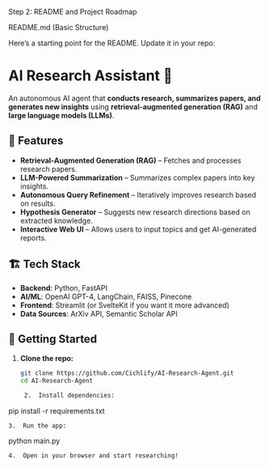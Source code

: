 Step 2: README and Project Roadmap

README.md (Basic Structure)

Here’s a starting point for the README. Update it in your repo:

# AI Research Assistant 🚀  
An autonomous AI agent that **conducts research, summarizes papers, and generates new insights** using **retrieval-augmented generation (RAG)** and **large language models (LLMs)**.

## 🌟 Features  
- **Retrieval-Augmented Generation (RAG)** – Fetches and processes research papers.  
- **LLM-Powered Summarization** – Summarizes complex papers into key insights.  
- **Autonomous Query Refinement** – Iteratively improves research based on results.  
- **Hypothesis Generator** – Suggests new research directions based on extracted knowledge.  
- **Interactive Web UI** – Allows users to input topics and get AI-generated reports.  

## 🏗️ Tech Stack  
- **Backend**: Python, FastAPI  
- **AI/ML**: OpenAI GPT-4, LangChain, FAISS, Pinecone  
- **Frontend**: Streamlit (or SvelteKit if you want it more advanced)  
- **Data Sources**: ArXiv API, Semantic Scholar API  

## 🚀 Getting Started  
1. **Clone the repo:**  
   ```bash
   git clone https://github.com/Cichlify/AI-Research-Agent.git
   cd AI-Research-Agent

	2.	Install dependencies:

pip install -r requirements.txt


	3.	Run the app:

python main.py


	4.	Open in your browser and start researching!

